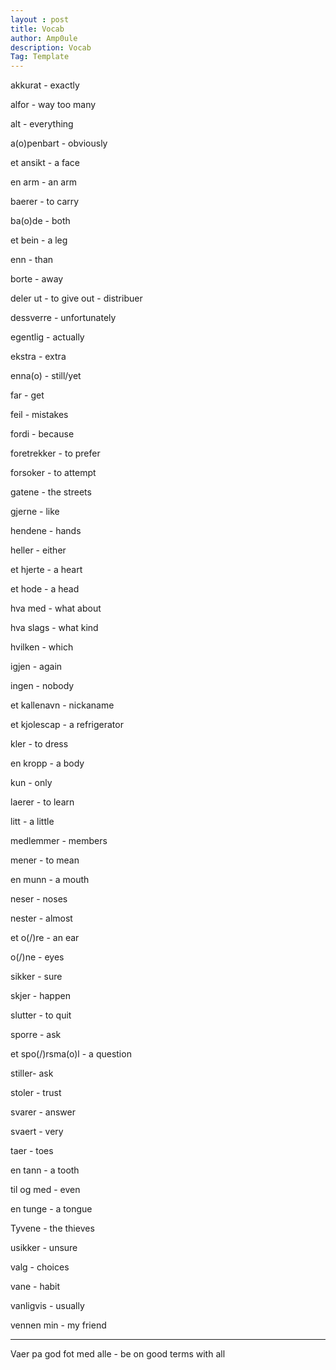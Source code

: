 ```yaml
---
layout : post
title: Vocab
author: Amp0ule
description: Vocab
Tag: Template
---
```



akkurat - exactly

alfor - way too many

alt - everything

a(o)penbart - obviously

et ansikt - a face

en arm - an arm

baerer - to carry

ba(o)de - both

et bein - a leg

enn - than

borte - away

deler ut - to give out - distribuer

dessverre - unfortunately

egentlig - actually

ekstra - extra

enna(o) - still/yet

far - get

feil - mistakes

fordi - because

foretrekker - to prefer

forsoker - to attempt

gatene - the streets

gjerne - like

hendene - hands

heller - either

et hjerte - a heart

et hode - a head

hva med - what about

hva slags - what kind

hvilken - which

igjen - again

ingen - nobody

et kallenavn - nickaname

et kjolescap - a refrigerator

kler - to dress

en kropp - a body

kun - only

laerer - to learn

litt - a little

medlemmer - members

mener - to mean

en munn - a mouth

neser - noses

nester - almost

et o(/)re - an ear

o(/)ne - eyes

sikker - sure

skjer - happen

slutter - to quit 

sporre - ask

et spo(/)rsma(o)l - a question

stiller- ask

stoler - trust

svarer - answer

svaert - very

taer - toes

en tann - a tooth

til og med - even

en tunge - a tongue

Tyvene - the thieves

usikker - unsure

valg - choices

vane - habit

vanligvis - usually

vennen min - my friend



---


Vaer pa god fot med alle - be on good terms with all


